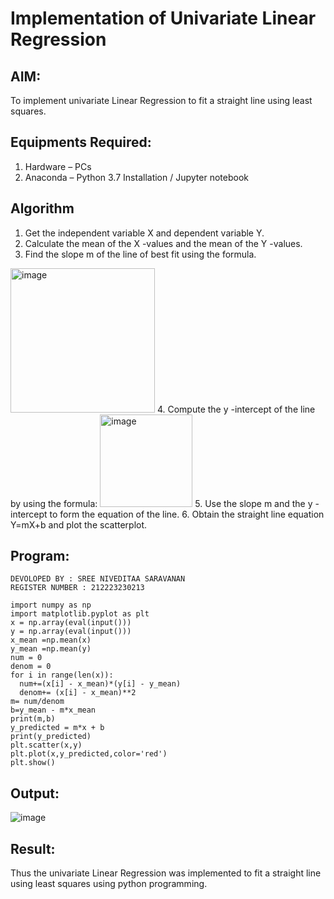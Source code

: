# Implementation of Univariate Linear Regression
## AIM:
To implement univariate Linear Regression to fit a straight line using least squares.

## Equipments Required:
1. Hardware – PCs
2. Anaconda – Python 3.7 Installation / Jupyter notebook

## Algorithm
1. Get the independent variable X and dependent variable Y.
2. Calculate the mean of the X -values and the mean of the Y -values.
3. Find the slope m of the line of best fit using the formula. 
<img width="231" alt="image" src="https://user-images.githubusercontent.com/93026020/192078527-b3b5ee3e-992f-46c4-865b-3b7ce4ac54ad.png">
4. Compute the y -intercept of the line by using the formula:
<img width="148" alt="image" src="https://user-images.githubusercontent.com/93026020/192078545-79d70b90-7e9d-4b85-9f8b-9d7548a4c5a4.png">
5. Use the slope m and the y -intercept to form the equation of the line.
6. Obtain the straight line equation Y=mX+b and plot the scatterplot.

## Program:
```
DEVOLOPED BY : SREE NIVEDITAA SARAVANAN
REGISTER NUMBER : 212223230213
```
```
import numpy as np
import matplotlib.pyplot as plt
x = np.array(eval(input()))
y = np.array(eval(input()))
x_mean =np.mean(x)
y_mean =np.mean(y)
num = 0
denom = 0
for i in range(len(x)):
  num+=(x[i] - x_mean)*(y[i] - y_mean)
  denom+= (x[i] - x_mean)**2
m= num/denom
b=y_mean - m*x_mean
print(m,b)
y_predicted = m*x + b
print(y_predicted)
plt.scatter(x,y)
plt.plot(x,y_predicted,color='red')
plt.show()

```

## Output:
![image](https://github.com/sreeniveditaa/Find-the-best-fit-line-using-Least-Squares-Method/assets/147473268/b74c6873-09a1-433c-8b61-2040c88a56c7)




## Result:
Thus the univariate Linear Regression was implemented to fit a straight line using least squares using python programming.
